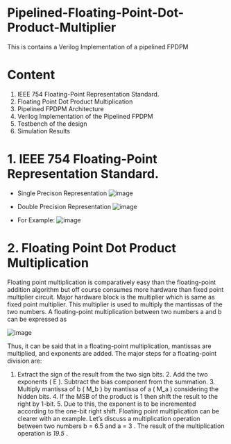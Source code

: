 # Pipelined-Floating-Point-Dot-Product-Multiplier

This is contains a Verilog Implementation of a pipelined FPDPM

# Content

1.	IEEE 754 Floating-Point Representation Standard.
2.	Floating Point Dot Product Multiplication
3.	Pipelined FPDPM Architecture
4.	Verilog Implementation of the Pipelined FPDPM
5.	Testbench of the design
6.	Simulation Results


# 1.  IEEE 754 Floating-Point Representation Standard.
   * Single Precison Representation
   ![image](https://user-images.githubusercontent.com/72949261/213870648-d3ae3b32-8c55-4791-8792-f9df2311f097.png)
  
  * Double Precision Representation
  ![image](https://user-images.githubusercontent.com/72949261/213870632-600b394f-35a3-418a-9588-0227a3cce890.png)

  * For Example:
  ![image](https://user-images.githubusercontent.com/72949261/213870607-26bb36f9-0b22-4fbd-bc9e-d423a68e358e.png)


# 2.  Floating Point Dot Product Multiplication
Floating point multiplication is comparatively easy than the floating-point addition algorithm but off course consumes more hardware than fixed point multiplier circuit. Major hardware block is the multiplier which is same as fixed point multiplier. This multiplier is used to multiply the mantissas of the two numbers. A floating-point multiplication between two numbers a and b can be expressed as

![image](https://user-images.githubusercontent.com/72949261/213870734-98a468cb-387a-451d-8bf7-e896239aef5e.png)


Thus, it can be said that in a floating-point multiplication, mantissas are multiplied, and exponents are added. The major steps for a floating-point division are:
	
  1.  Extract the sign of the result from the two sign bits.
	2.  Add the two exponents ( E ). Subtract the bias component from the summation.
	3.  Multiply mantissa of b ( M_b ) by mantissa of a ( M_a ) considering the hidden bits.
	4.  If the MSB of the product is  1  then shift the result to the right by 1-bit.
	5.  Due to this, the exponent is to be incremented according to the one-bit right shift.
Floating point multiplication can be clearer with an example. Let’s discuss a multiplication operation between two numbers b = 6.5 and a = 3 . The result of the multiplication operation is _19.5_ .

